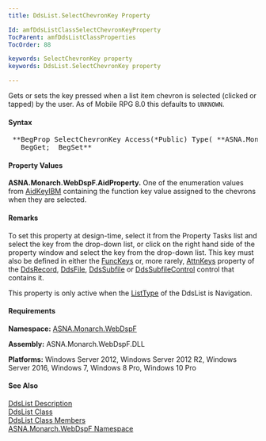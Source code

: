 ```yaml
---
title: DdsList.SelectChevronKey Property

Id: amfDdsListClassSelectChevronKeyProperty
TocParent: amfDdsListClassProperties
TocOrder: 88

keywords: SelectChevronKey property
keywords: DdsList.SelectChevronKey property

---
```


Gets or sets the key pressed when a list item chevron is selected (clicked or tapped) by the user. As of Mobile RPG 8.0 this defaults to <code>UNKNOWN</code>.

#### Syntax
<pre class="prettyprint"> **BegProp SelectChevronKey Access(*Public) Type( **ASNA.Monarch.WebDspF.AidProperty** )
   BegGet;  BegSet** </pre>

#### Property Values
**ASNA.Monarch.WebDspF.AidProperty.** One of the enumeration values from [ AidKeyIBM](amfAidKeyIBMEnumeration.html) containing the function key value assigned to the chevrons when they are selected.

#### Remarks
To set this property at design-time, select it from the Property Tasks list and select the key from the drop-down list, or click on the right hand side of the property window and select the key from the drop-down list. This key must also be defined in either the [FuncKeys](amfDdsRecordClassFuncKeysProperty.html) or, more rarely, [AttnKeys](amfDdsRecordClassAttnKeysProperty.html) property of the [DdsRecord](amfDdsRecordClass.html), [DdsFile](amfDdsFileClass.html), [DdsSubfile](amfDdsSubfileClass.html) or [DdsSubfileControl](amfDdsSubfileClass.html) control that contains it.

This property is only active when the [ListType](amfDdsListClassListTypeProperty.html) of the DdsList is Navigation.

#### Requirements
**Namespace:** [ASNA.Monarch.WebDspF](amfWebDspFNamespace.html)

**Assembly:** ASNA.Monarch.WebDspF.DLL

**Platforms:** Windows Server 2012, Windows Server 2012 R2, Windows Server 2016, Windows 7, Windows 8 Pro, Windows 10 Pro

#### See Also
[DdsList Description](amfUnderstandingLists.html)<br /> [ DdsList Class](amfDdsListClass.html) <br /> [ DdsList Class Members](amfDdsListClassMembers.html) <br /> [ ASNA.Monarch.WebDspF Namespace](amfWebDspFNamespace.html) 
